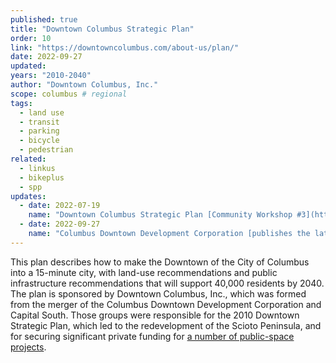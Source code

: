 ```yaml
---
published: true
title: "Downtown Columbus Strategic Plan"
order: 10
link: "https://downtowncolumbus.com/about-us/plan/"
date: 2022-09-27
updated: 
years: "2010-2040"
author: "Downtown Columbus, Inc."
scope: columbus # regional
tags:
  - land use
  - transit
  - parking
  - bicycle
  - pedestrian
related:
  - linkus
  - bikeplus
  - spp
updates:
  - date: 2022-07-19
    name: "Downtown Columbus Strategic Plan [Community Workshop #3](https://downtowncolumbus.com/wp-content/uploads/2022/08/220721-Community-Workshop-3-Slide-Deck-Update-LR.pdf) reviews feedback from previous community workshops and online feedback forms. Significant support for transit, walkablity, and housing."
  - date: 2022-09-27
    name: "Columbus Downtown Development Corporation [publishes the latest revision](https://www.wosu.org/news/2022-09-27/strategic-plan-aims-to-bring-thousands-more-workers-and-residents-to-downtown-columbus) "
---
```


This plan describes how to make the Downtown of the City of Columbus into a 15-minute city, with land-use recommendations and public infrastructure recommendations that will support 40,000 residents by 2040. The plan is sponsored by Downtown Columbus, Inc., which was formed from the merger of the Columbus Downtown Development Corporation and Capital South. Those groups were responsible for the 2010 Downtown Strategic Plan, which led to the redevelopment of the Scioto Peninsula, and for securing significant private funding for [a number of public-space projects](https://downtowncolumbus.com/projects-initiatives/).